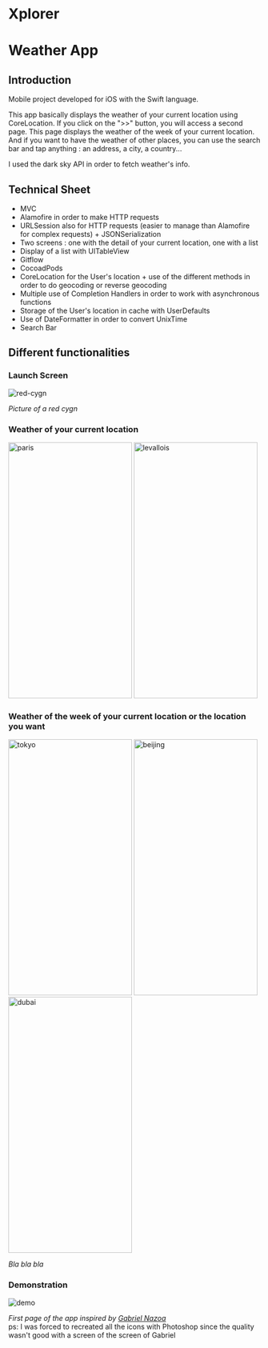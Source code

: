 # Xplorer 
# Weather App

## Introduction

Mobile project developed for iOS with the Swift language.

This app basically displays the weather of your current location using CoreLocation. 
If you click on the ">>" button, you will access a second page. This page displays the weather of the week of your current location. And if you want to have the weather of other places, you can use the search bar and tap anything : an address, a city, a country...

I used the dark sky API in order to fetch weather's info.


## Technical Sheet

- MVC 
- Alamofire in order to make HTTP requests
- URLSession also for HTTP requests (easier to manage than Alamofire for complex requests) + JSONSerialization
- Two screens : one with the detail of your current location, one with a list
- Display of a list with UITableView
- Gitflow
- CocoadPods
- CoreLocation for the User's location + use of the different methods in order to do geocoding or reverse geocoding
- Multiple use of Completion Handlers in order to work with asynchronous functions
- Storage of the User's location in cache with UserDefaults
- Use of DateFormatter in order to convert UnixTime
- Search Bar


## Different functionalities

### Launch Screen

<img src="img/cygne-rouge.jpg" alt="red-cygn">

<i> Picture of a red cygn </i>

### Weather of your current location

<img src="img/screen_neuilly.jpeg" alt="paris" width="247" height="512">      <img src="img/screen_levallois.PNG" alt="levallois" width="247" height="512">

### Weather of the week of your current location or the location you want

<img src="img/IMG_5479.PNG" alt="tokyo" width="247" height="512">      <img src="img/IMG_5480.PNG" alt="beijing" width="247" height="512">      <img src="img/IMG_5481.PNG" alt="dubai" width="247" height="512"> 

<i> Bla bla bla </i>


### Demonstration

<img src="img/demo.gif" alt="demo">


<i> First page of the app inspired by <a href="https://etapes.com/gabriel-nazoa-weather-app/#&gid=1&pid=1">Gabriel Nazoa</a> </i> <br/>
ps: I was forced to recreated all the icons with Photoshop since the quality wasn't good with a screen of the screen of Gabriel
